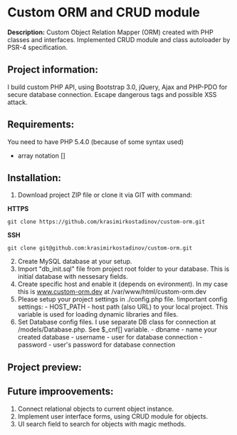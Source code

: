 # Custom ORM and CRUD module

__Description:__
Custom Object Relation Mapper (ORM) created with PHP classes and interfaces. Implemented CRUD module and class autoloader by PSR-4 specification. 


Project information:
-------------
  I build custom PHP API, using Bootstrap 3.0, jQuery, Ajax and PHP-PDO for secure database connection. Escape dangerous tags and possible XSS attack.
  
Requirements:
-------------
  You need to have PHP 5.4.0 (because of some syntax used)
  - array notation []
  

## Installation:

  1. Download project ZIP file or clone it via GIT with command:
  
  __HTTPS__
  ```
  git clone https://github.com/krasimirkostadinov/custom-orm.git
  ```
  
  __SSH__
  ```
  git clone git@github.com:krasimirkostadinov/custom-orm.git
  ```
  
  2. Create MySQL database at your setup.
  3. Import "db_init.sql" file from project root folder to your database. This is initial database with nessesary fields.
  4. Create specific host and enable it (depends on evironment). In my case this is www.custom-orm.dev at /var/www/html/custom-orm.dev
  5. Please setup your project settings in ./config.php file.
    !important config settings:
    - HOST_PATH - host path (also URL) to your local project. This variable is used for loading dynamic libraries and files.
  6. Set Database config files. I use separate DB class for connection at /models/Database.php. See $_cnf[] variable.
    - dbname - name your created database
    - username - user for database connection
    - password - user's password for database connection


Project preview:
----------------


Future improovements:
---------------------
1. Connect relational objects to current object instance.
2. Implement user interface forms, using CRUD module for objects. 
3. UI search field to search for objects with magic methods.
